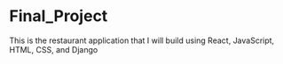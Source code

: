 # Final_Project
This is the restaurant application that I will build using React, JavaScript, HTML, CSS, and Django
